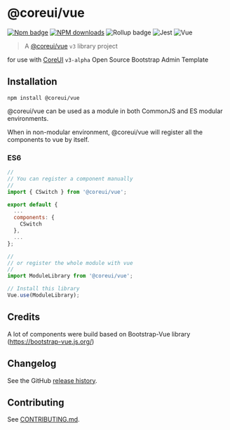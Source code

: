 # @coreui/vue

[![Npm badge](https://img.shields.io/npm/v/@coreui/vue.svg)][npm]
[![NPM downloads][npm-download]][npm]
![Rollup badge](https://img.shields.io/badge/Rollup-^0.59.4-ff69b4.svg)
![Jest](https://img.shields.io/badge/Jest-^23.6.0-blue.svg)
![Vue](https://img.shields.io/badge/Vue-^2.5.17-brightgreen.svg)

[npm]: https://www.npmjs.com/package/@coreui/vue
[npm-download]: https://img.shields.io/npm/dm/@coreui/vue.svg?style=flat-square

> A [@coreui/vue](https://coreui.io/vue) `v3` library project

for use with [CoreUI](https://coreui.io/vue/) `v3-alpha` Open Source Bootstrap Admin Template

## Installation
```
npm install @coreui/vue
```
@coreui/vue can be used as a module in both CommonJS and ES modular environments.

When in non-modular environment, @coreui/vue will register all the components to vue by itself.</p>

### ES6
```js
//
// You can register a component manually
//
import { CSwitch } from '@coreui/vue';

export default {
  ...
  components: {
    CSwitch
  },
  ...
};

//
// or register the whole module with vue
//
import ModuleLibrary from '@coreui/vue';

// Install this library
Vue.use(ModuleLibrary);
```
## Credits

A lot of components were build based on Bootstrap-Vue library (https://bootstrap-vue.js.org/)

## Changelog

See the GitHub [release history](https://github.com/coreui/coreui-vue/releases).

## Contributing

See [CONTRIBUTING.md](.github/CONTRIBUTING.md).
